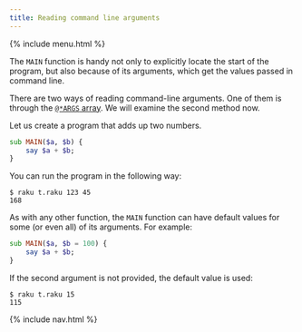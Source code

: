 ```yaml
---
title: Reading command line arguments
---
```


{% include menu.html %}

The `MAIN` function is handy not only to explicitly locate the start of the program, but also because of its arguments, which get the values passed in command line.

There are two ways of reading command-line arguments. One of them is through the [`@*ARGS` array](/raku-course/essentials/positionals/args-array). We will examine the second method now.

Let us create a program that adds up two numbers.

```raku
sub MAIN($a, $b) {
    say $a + $b;
}
```

You can run the program in the following way:

    $ raku t.raku 123 45
    168

As with any other function, the `MAIN` function can have default values for some (or even all) of its arguments. For example:

```raku
sub MAIN($a, $b = 100) {
    say $a + $b;
}
```

If the second argument is not provided, the default value is used:

    $ raku t.raku 15
    115

{% include nav.html %}
